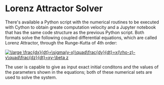 # Lorenz Attractor Solver
There's available a Python script with the numerical routines to be executed with Cython to obtain greate computation velocity and a Jupyter notebook that has the same code structure as the previous Python script. Both formats solve the following coupled differential equations, which are called Lorenz Attractor, through the Runge-Kutta of 4th order:

<a href="https://www.codecogs.com/eqnedit.php?latex=\bg_white&space;\fn_cm&space;\large&space;\frac{dx}{dt}=\sigma(y-x)\quad\frac{dy}{dt}=x(\rho-z)-y\quad\frac{dz}{dt}=xy-\beta&space;z" target="_blank"><img src="https://latex.codecogs.com/png.latex?\bg_white&space;\fn_cm&space;\large&space;\frac{dx}{dt}=\sigma(y-x)\quad\frac{dy}{dt}=x(\rho-z)-y\quad\frac{dz}{dt}=xy-\beta&space;z" title="\large \frac{dx}{dt}=\sigma(y-x)\quad\frac{dy}{dt}=x(\rho-z)-y\quad\frac{dz}{dt}=xy-\beta z" /></a>

The user is capable to give as input exact initial conditons and the values of the parameters shown in the equations; both of these numerical sets are used to solve the system.
